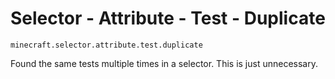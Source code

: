 # Selector - Attribute - Test - Duplicate

`minecraft.selector.attribute.test.duplicate`

Found the same tests multiple times in a selector. This is just unnecessary.